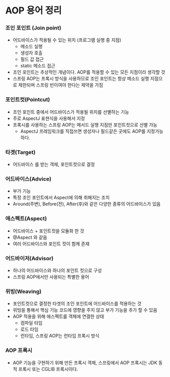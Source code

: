 # AOP 용어 정리

### 조인 포인트 (Join point)

- 어드바이스가 적용될 수 있는 위치 (프로그램 실행 중 지점)
  - 메소드 실행
  - 생성자 호출
  - 필드 값 접근
  - static 메소드 접근
- 조인 포인트는 추상적인 개념이다. AOP를 적용할 수 있는 모든 지점이라 생각할 것
- 스프링 AOP는 프록시 방식을 사용하므로 조인 포인트는 항상 메소드 실행 지점으로 제한되며 스프링 빈이여야 한다는 제약을 가짐


### 포인트컷(Pointcut)

- 조인 포인트 중에서 어드바이스가 적용될 위치를 선별하는 기능
- 주로 AspectJ 표현식을 사용해서 지정
- 프록시를 사용하는 스프링 AOP는 메서드 실행 지점만 포인트컷으로 선별 가능
  - AspectJ 프레임워크를 직접쓰면 생성자나 필드같은 곳에도 AOP를 지정가능하다.


### 타겟(Target)

- 어드바이스 를 받는 객체, 포인트컷으로 결정

### 어드바이스(Advice)

- 부가 기능
- 특정 조인 포인트에서 Aspect에 의해 취해지는 조치
- Around(주변), Before(전), After(후)와 같은 다양한 종류의 어드바이스가 있음

### 애스펙트(Aspect)

- 어드바이스 + 포인트컷을 모듈화 한 것
- @Aspect 와 같음
- 여러 어드바이스와 포인트 컷이 함께 존재

### 어드바이저(Advisor)

- 하나의 어드바이스와 하나의 포인트 컷으로 구성
- 스프링 AOP에서만 사용되는 특별한 용어

### 위빙(Weaving)

- 포인트컷으로 결정한 타겟의 조인 포인트에 어드바이스를 적용하는 것
- 위빙을 통해서 핵심 기능 코드에 영향을 주지 않고 부가 기능을 추가 할 수 있음
- AOP 적용을 위해 애스펙트를 객체에 연결한 상태
  - 컴파일 타임
  - 로드 타임
  - 런타임, 스프링 AOP는 런타임 프록시 방식

### AOP 프록시

- AOP 기능을 구현하기 위해 만든 프록시 객체, 스프링에서 AOP 프록시는 JDK 동적 프록시 또는 CGLIB 프록시이다.